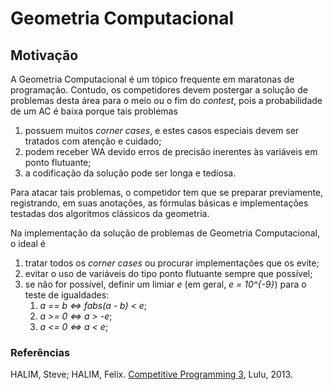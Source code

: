 Geometria Computacional
=======================

Motivação
---------

A Geometria Computacional é um tópico frequente em maratonas de programação. 
Contudo, os competidores devem postergar a solução de problemas desta área 
para o meio ou o fim do _contest_, pois a probabilidade de um AC é baixa porque
tais problemas

1. possuem muitos _corner cases_, e estes casos especiais devem ser tratados
com atenção e cuidado;
1. podem receber WA devido erros de precisão inerentes às variáveis em ponto 
flutuante;
1. a codificação da solução pode ser longa e tediosa.

Para atacar tais problemas, o competidor tem que se preparar previamente, 
registrando, em suas anotações, as fórmulas básicas e implementações testadas
dos algoritmos clássicos da geometria.

Na implementação da solução de problemas de Geometria Computacional, o ideal é

1. tratar todos os _corner cases_ ou procurar implementações que os evite;
1. evitar o uso de variáveis do tipo ponto flutuante sempre que possível;
1. se não for possível, definir um limiar _e_ (em geral, _e = 10^{-9}_) para
o teste de igualdades:
    1. _a == b <=> fabs(a - b) < e_;
    1. _a >= 0 <=> a > -e_;
    1. _a <= 0 <=> a < e_;

### Referências

HALIM, Steve; HALIM, Felix. [Competitive Programming 3](http://cpbook.net/), Lulu, 2013.
